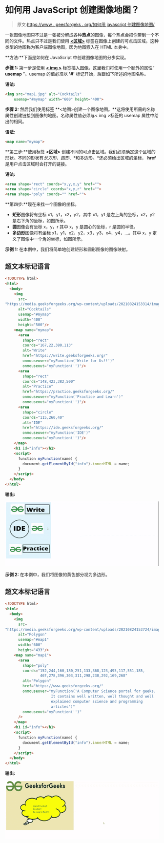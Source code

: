 # 如何用 JavaScript 创建图像地图？

> 原文:[https://www . geesforgeks . org/如何用 javascript 创建图像地图/](https://www.geeksforgeeks.org/how-to-create-an-image-map-in-javascript/)

一张图像地图只不过是一张被分解成各种**热点**的图像，每个热点会把你带到一个不同的文件。热点只不过是我们使用 [**<区域>**](https://www.geeksforgeeks.org/html-area-alt-attribute/) 标签在图像上创建的可点击区域。这种类型的地图称为客户端图像地图，因为地图嵌入在 HTML 本身中。

**方法:**下面是如何在 JavaScript 中创建图像地图的分步实现。

**步骤 1:** 第一步是使用 [**< img >**](https://www.geeksforgeeks.org/html-img-usemap-attribute/) 标签插入图像。这里我们将使用一个额外的属性“ **usemap** ”。usemap 的值必须以 **'#'** 标记开始，后跟如下所述的地图名称。

**语法:**

```html
<img src="map1.jpg" alt="Cocktails" 
    usemap="#mymap" width="600" height="400">
```

**步骤 2:** 然后我们使用标签 **<地图>创建一个图像地图。**这将使用所需的名称属性创建链接到图像的地图。名称属性值必须与< img >标签的 usemap 属性中给出的相同。

**语法:**

```html
<map name="mymap">
```

**第三步:**使用标签 **<区域>** 创建不同的可点击区域。我们必须确定这个区域的形状。不同的形状有*长方形、圆形*、*和多边形。*还必须给出区域的坐标， **href** 是用户点击区域时会打开的链接。

**语法:**

```html
<area shape="rect" coords="x,y,x,y" href="">
<area shape="circle" coords="x,y,r" href="">
<area shape="poly" coords="" href="">
```

**第四步:**现在来找一个图像的坐标。

*   **矩形**图像将有坐标 x1，y1，x2，y2，其中 x1，y1 是左上角的坐标，x2，y2 是右下角的坐标，如图所示。
*   **圆**图像会有坐标 x，y，r 其中 x，y 是圆心的坐标，r 是圆的半径。
*   **多边形**图像将有坐标 x1，y1，x2，y2，x3，y3，x4，y4，…。其中 x，y 定义了图像中一个角的坐标，如图所示。

**示例 1:** 在本例中，我们将简单地创建矩形和圆形图像的图像映射。

## 超文本标记语言

```html
<!DOCTYPE html>
<html>
  <body>
    <img
      src=
"https://media.geeksforgeeks.org/wp-content/uploads/20210824153314/imagemap1-211x300.png"
      alt="Cocktails"
      usemap="#mymap"
      width="400"
      height="500"/>
    <map name="mymap">
      <area
        shape="rect"
        coords="167,22,380,113"
        alt="Write"
        href="https://write.geeksforgeeks.org/"
        onmouseover="myFunction('Write for Us!!')"
        onmouseout="myFunction('')"/>
      <area
        shape="rect"
        coords="148,423,382,500"
        alt="Practice"
        href="https://practice.geeksforgeeks.org/"
        onmouseover="myFunction('Practice and Learn')"
        onmouseout="myFunction('')"/>
      <area
        shape="circle"
        coords="115,260,40"
        alt="IDE"
        href="https://ide.geeksforgeeks.org/"
        onmouseover="myFunction('IDE')"
        onmouseout="myFunction('')"/>
    </map>
    <h1 id="info"></h1>
    <script>
      function myFunction(name) {
        document.getElementById("info").innerHTML = name;
      }
    </script>
  </body>
</html>
```

**输出:**

![](img/384287e2270ef5e70b7045e85e1a2f2e.png)

**示例 2:** 在本例中，我们将图像的黄色部分视为多边形。

## 超文本标记语言

```html
<!DOCTYPE html>
<html>
  <body>
    <img
      src=
"https://media.geeksforgeeks.org/wp-content/uploads/20210824153724/imagemap2-300x179.png"
      alt="Polygon"
      usemap="#map1"
      width="600"
      height="433"/>
    <map name="map1">
      <area
        shape="poly"
        coords="152,244,160,180,251,133,368,123,495,117,551,185,
                467,278,396,303,311,298,230,292,169,268"
        alt="Polygon"
        href="https://www.geeksforgeeks.org/"
        onmouseover="myFunction('A Computer Science portal for geeks. 
                     It contains well written, well thought and well 
                     explained computer science and programming
                     articles')"
        onmouseout="myFunction('')"
      />
    </map>
    <h1 id="info"></h1>
    <script>
      function myFunction(name) {
        document.getElementById("info").innerHTML = name;
      }
    </script>
  </body>
</html>
```

**输出:**

![](img/9109bc2bcd44d20fea875932f050b878.png)